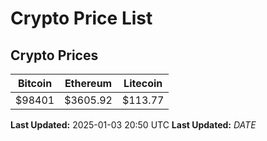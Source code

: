 # Crypto Price List

## Crypto Prices
| Bitcoin | Ethereum | Litecoin |
| ------- | -------- | -------- |
| $98401 | $3605.92 | $113.77 |
**Last Updated:** 2025-01-03 20:50 UTC
**Last Updated:** $DATE$
